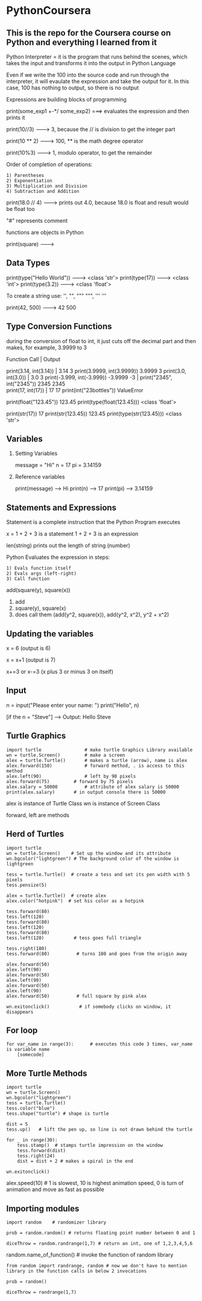 # PythonCoursera

## This is the repo for the Coursera course on Python and everything I learned from it


Python Interpreter = it is the program that runs behind the scenes, which takes 
			the input and transforms it into the output in Python
			 Language

Even if we write the 100 into the source code and run through the interpreter,
it will evaulate the expression and take the output for it. In this case,
100 has nothing to output, so there is no output


Expressions are building blocks of programming


print(some_exp1 +-*/ some_exp2) ===> evaluates the expression and then prints it

print(10//3) ---> 3, because the // is division to get the integer part

print(10 ** 2) ---> 100, ** is the math degree operator 

print(10%3) ---> 1, modulo operator, to get the remainder

Order of completion of operations: 

	1) Parentheses
	2) Exponentiation
	3) Multiplication and Division
	4) Subtraction and Addition

print(18.0 // 4) ---> prints out 4.0, because 18.0 is float and result would be float too

"#" represents comment 

functions are objects in Python 

print(square) ---> <function square>

## Data Types

print(type("Hello World")) ---> <class 'str'>
print(type(17)) ---> <class 'int'> 
print(type(3.2)) ---> <class 'float'>

To create a string use: '', "", """ """, ''' '''

print(42, 500) ---> 42 500

## Type Conversion Functions

during the conversion of float to int, it just cuts off the decimal part and then 
makes, for example, 3.9999 to 3

Function Call                  |   Output
			      
print(3.14, int(3.14))         |   3.14 3 
print(3.9999, int(3.9999))         3.9999 3
print(3.0, int(3.0))	       |   3.0 3 
print(-3.999, int(-3.999))         -3.9999 -3
                               |
print("2345", int("2345"))     	   2345 2345 	
print(17, int(17))             |   17 17
print(int("23bottles"))            ValueError 


print(float("123.45"))             123.45
print(type(float(123.45)))         <class 'float'>


print(str(17))                     17
print(str(123.45))                 123.45
print(type(str(123.45)))           <class 'str'>

## Variables 

1) Setting Variables

	message = "Hi"
	n = 17
	pi = 3.14159

2) Reference variables
 
	print(message) --> Hi
	print(n)       --> 17
	print(pi)      --> 3.14159

## Statements and Expressions

Statement is a complete instruction that the Python Program executes

x = 1 + 2 + 3 is a statement
1 + 2 + 3 is an expression 

len(string) prints out the length of string (number)

Python Evaluates the expression in steps:
	
	1) Evals function itself
	2) Evals args (left-right) 
	3) Call function 

add(square(y), square(x))

1) add
2) square(y), square(x)
3) does call them (add(y^2, square(x)), add(y^2, x^2), y^2 + x^2)


## Updating the variables 

x = 6  (output is 6)

x = x+1 (output is 7)


x+=3 or x-=3 (x plus 3 or minus 3 on itself)


## Input

n = input("Please enter your name: ")
print("Hello", n)     

[if the n = "Steve"] --> Output: Hello Steve 

## Turtle Graphics 

	import turtle                # make turtle Graphics Library available
	wn = turtle.Screen()	     # make a screen
	alex = turtle.Turtle()	     # makes a turtle (arrow), name is alex
	alex.forward(150)            # forward method, . is access to this method
	alex.left(90)                # left by 90 pixels
	alex.forward(75)	     # forward by 75 pixels
	alex.salary = 50000          # attribute of alex salary is 50000
	print(alex.salary) 	     # in output console there is 50000

alex is instance of Turtle Class
wn is instance of Screen Class

forward, left are methods


## Herd of Turtles 

	import turtle 
	wn = turtle.Screen()    # Set up the window and its attribute
	wn.bgcolor("lightgreen") # The background color of the window is lightgreen
	
	tess = turtle.Turtle()  # create a tess and set its pen width with 5 pixels
	tess.pensize(5)

	alex = turtle.Turtle()  # create alex
	alex.color("hotpink")  # set his color as a hotpink

	tess.forward(80)
	tess.left(120)
	tess.forward(80)
	tess.left(120)
	tess.forward(80)
	tess.left(120)           # tess goes full triangle

	tess.right(180)
	tess.forward(80)          # turns 180 and goes from the origin away

	alex.forward(50)
	alex.left(90)
	alex.forward(50)
	alex.left(90)
	alex.forward(50)
	alex.left(90)
	alex.forward(50)          # full square by pink alex

	wn.exitonclick()           # if somebody clicks on window, it disappears


## For loop

	for var_name in range(3):      # executes this code 3 times, var_name is variable name    
		[somecode]

	


## More Turtle Methods

	import turtle 
	wn = turtle.Screen()
	wn.bgcolor("lightgreen")
	tess = turtle.Turtle()
	tess.color("blue")
	tess.shape("turtle") # shape is turtle

	dist = 5
	tess.up()   # lift the pen up, so line is not drawn behind the turtle        

	for _ in range(30):
		tess.stamp()  # stamps turtle impression on the window
		tess.forward(dist)
		tess.right(24)
		dist = dist + 2 # makes a spiral in the end

	wn.exitonclick()

	
alex.speed(10) # 1 is slowest, 10 is highest animation speed, 0 is turn of animation and move as fast as possible


## Importing modules

	import random    # randomizer library 
	
	prob = random.random() # returns floating point number between 0 and 1 

	diceThrow = random.randrange(1,7) # return an int, one of 1,2,3,4,5,6


random.name_of_function() # invoke the function of random library


	from random import randrange, random # now we don't have to mention library in the function calls in below 2 invocations  
	
	prob = random()

	diceThrow = randrange(1,7)




 
